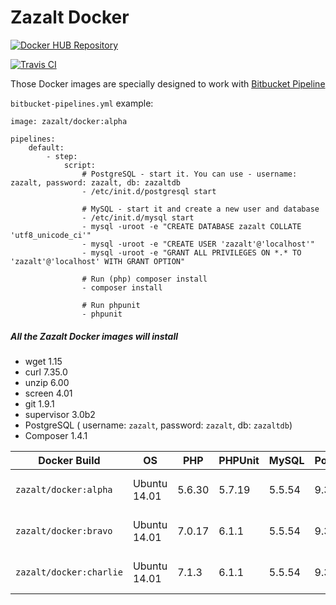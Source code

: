 # Zazalt Docker

[![Docker HUB Repository](http://dockeri.co/image/zazalt/docker)](https://hub.docker.com/r/zazalt/docker/)

[![Travis CI](https://travis-ci.org/Zazalt/Docker.svg?branch=master)](https://travis-ci.org/Zazalt/Docker)

Those Docker images are specially designed to work with [Bitbucket Pipeline](https://bitbucket.org/product/features/pipelines)

`bitbucket-pipelines.yml` example:

```ymp
image: zazalt/docker:alpha

pipelines:
    default:
        - step:
            script:
                # PostgreSQL - start it. You can use - username: zazalt, password: zazalt, db: zazaltdb
                - /etc/init.d/postgresql start
                
                # MySQL - start it and create a new user and database
                - /etc/init.d/mysql start
                - mysql -uroot -e "CREATE DATABASE zazalt COLLATE 'utf8_unicode_ci'"
                - mysql -uroot -e "CREATE USER 'zazalt'@'localhost'"
                - mysql -uroot -e "GRANT ALL PRIVILEGES ON *.* TO 'zazalt'@'localhost' WITH GRANT OPTION"
                
                # Run (php) composer install
                - composer install
                
                # Run phpunit
                - phpunit
```

##### All the Zazalt Docker images will install
* wget 1.15
* curl 7.35.0
* unzip 6.00
* screen 4.01
* git 1.9.1
* supervisor 3.0b2
* PostgreSQL ( username: `zazalt`, password: `zazalt`, db: `zazaltdb`)
* Composer 1.4.1


| Docker Build            | OS            | PHP    | PHPUnit | MySQL  | PostgreSQL | Build |
| ----------------------- |---------------| -------| ------- | ------ | ---------- | ----- |
| `zazalt/docker:alpha`   | Ubuntu 14.01  | 5.6.30 | 5.7.19  | 5.5.54 | 9.3        | [![Hub Docker Build](https://img.shields.io/badge/build-success-brightgreen.svg)](https://hub.docker.com/r/zazalt/docker/builds/) |
| `zazalt/docker:bravo`   | Ubuntu 14.01  | 7.0.17 | 6.1.1   | 5.5.54 | 9.3        | [![Hub Docker Build](https://img.shields.io/badge/build-success-brightgreen.svg)](https://hub.docker.com/r/zazalt/docker/builds/) |
| `zazalt/docker:charlie` | Ubuntu 14.01  | 7.1.3  | 6.1.1   | 5.5.54 | 9.3        | [![Hub Docker Build](https://img.shields.io/badge/build-success-brightgreen.svg)](https://hub.docker.com/r/zazalt/docker/builds/) |
